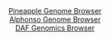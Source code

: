 <div id="Pineapple_Genome_Browser" align="center">
  <a href="https://igv.org/app/?sessionURL=blob:vZLfb9owEID_Fz9tUn44CUmWvFEEFYK0HZSyUVWRkziJh2Mb2wkUxP8.r9q0p0mbtO3NPt9Z3913FzBgqQhnIAW.44WO5wELqJYf16gTFN.hDiuQ1ogqbAGJaywxKzFIL6BGSqPNamkqW62FSl2XaGF3iDXcUYGNhK14r1ts8mzfQR06c4aOyil55044pajgEmkulXsj0cBd0gz2ERdICMegBE7oVkgjF1HRcqa4KzBr8qP5Pv8RyhvMeIfzrqeavPHkBs8gV06NTB.EVfj0a8S_wBR_GoLxqZFqCff9oTxlarEb30v9OP34pDP.8DhdT7fafyi7qTiEWYZI2H3ONpvxthM3_VQZTgKuFqC87M2cQdnKOPWgFcDICv3I_nb0PlgQJqYdyQlIn18soCUq9yb9.QL0qzA2gMKH_k2MBbissASpnUAYe0nih6N4BJPEu1oX0Ev633TNNqskhv7Y96O8JlSbzalyxYRyEGPOUNZOcza45ulNmeH6zYp_b3WGq10c9reLed8OEfsy1.diXhaL7Gmy8s.zYc5Od_th2UO9mwy38_Vy5EV130bJaevT.8XB0QUxoH_WVs1lh7TJNxFz_S52QJIgpk1gIIoUhBL9ujUT4EeQen5g9gOUnHIjHMimeActaHkhfP9zD4Lry_Ur">Pineapple Genome Browser</a>
</div>
<div id="Alphonso_Genome_Browser" align="center">
  <a href="https://igv.org/app/?sessionURL=blob:zVPbbhs3EP0XPhQtsBdyudyLAKFYSW5Uu44Dy5ISBYFALkcrJrvLFUlJjg3_e.nUadGHAi1aBH0jzwyHc.aceUQnMFbpHo1QEhEWEYICZPf6vODd0MJr3oFFox1vLQTIwA4M9DWg0SPacev48vYX_3Lv3GBHcazcEHa8b3RkaciH0Oqj24PPC5OId_xB9_xso1p38VS3LRfacKeNjSeGn3SsmlN4BsGHIfKt0IjFkjse83bY697qeIC.2Z59.e1XaNtArzvYdsfWqS_9bH17vmUZ7fiPb8OqewirttFGuX03rtaLNJxfV9NwMa8Sln33W8LUgITeKd6Oq6ufqxW9WG5eZdPN8ma.XmbrOMFJillSxn8mFFsaezap__FwBOteqs24g_HXJ3cYE0bTzUvs4n5QBuw4w2mB8Qu4UE0Pcg5ceiHGe_17pecAd0cDYwmEipqkBGNWF5TwUjIsQDBfKIVC7PJS1DwrwBPhuSwzKkFSHyVU5innXlHVS7j_a7H.A3XeVoeifX1dnAU0q0SQzcR8hO7yvluu2sXNxeqNB1c3lX4gV4fJK_sp6deT9SWZdVOd182bK6.YQk8BanV99I5D9d7kI4IDirOAJVn4fCRFgHHp6Rit0Oj9hwA5w.tPPv39I3KfB.9LZJ_leLZogLTxM0WjsMQ4J2WZsDRPcVmSp.ARHU37zYz70_K2zHFSJUm23anW.R2SW9sPNuJ9H53qXdQ8_E_cmhP2b91KCS5YwhiQGiQjaQY487YUlIicZEDzOpUlCMHyncwSmknJIOMCaJEVAorcC.eH9GWNvUJ_Z3bfxN8FduW0zmc0z7OPx2s2nSX6cimWuD9tCnH3rhFXt4d3dDM7V.rOiHza0PMhq6.TaiMHN5lHTijf6D.jtdOm487ne8RfXyx.4kbx3nngpKwSqlXu89pPQJ_RiCR._gGqdau99ZFpxPc4wAFh.Ic_NoI.fXj6FQ--">Alphonso Genome Browser</a>
</div>


<div id="DAF_Genomics_Browser" align="center">
  <a href="https://ink-blot.github.io/?sessionURL=blob:rZDbahsxFEX_5TzP_WJn5q2mLQTcmKZxCQnBnGqOPMroMpE0dTrG_17hpvShlAbaBwmJfaS9WEf4StYJo6GFIsnrJM8hAtebwydUo6QrVOSg5SgdRWCJkyXNCNojcHQet9fr8LL3fnRtmnbI4z1powRziSsTHGNnJt9TGI2LBBXORuPBJcyoMOwxRTn2RjuTImPkXJylI.n97oBh.5ntzl_STk3Si3PrLkAEsC7hGGiF7uj5LyCvadbs5mZ4Nnf1is98osurz6uPC1q9ZerydnOxmZttv1mvN0.rd_XjbfdYyflumG1W5kMzlIvhQ6ARcIpAGjYFZ8B6m7d5FS2Li6ioqvjlWNaLAG2NgPb.IQJvkQ1h_P4I_tsYzIKjp.ksOQJjO7LQxk2WLfOmKepqWWVNk5.iI0xW_mf177fXzTIr3hTFIvmCKvRzIc.mQ9Hv4Wu8_ztFWCKU_ZGCG6vQh.jH9cUhSrHXirT_JbE8PZy.Aw--">DAF Genomics Browser</a>
</div>
